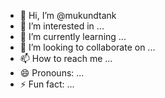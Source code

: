 - 👋 Hi, I’m @mukundtank
- 👀 I’m interested in ...
- 🌱 I’m currently learning ...
- 💞️ I’m looking to collaborate on ...
- 📫 How to reach me ...
- 😄 Pronouns: ...
- ⚡ Fun fact: ...

<!---
mukundtank/mukundtank is a ✨ special ✨ repository because its `README.md` (this file) appears on your GitHub profile.
You can click the Preview link to take a look at your changes.
--->
